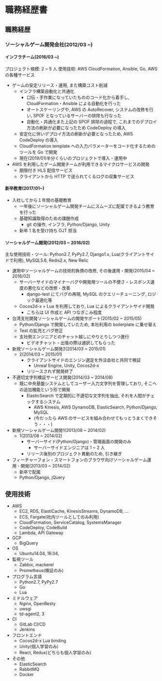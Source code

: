 # 職務経歴書



## 職務経歴

### ソーシャルゲーム開発会社(2012/03 ~)

#### インフラチーム(2016/03 ~)

プロジェクト規模: 2 ~ 5 人
使用技術: AWS CloudFormation, Ansible, Go, AWS の各種サービス

- ゲームの安定リリース・運用, また構築コスト削減
  - インフラ構築自動化と共通化
    - 口伝・手作業になっていたもののコード化から着手し, CloudFormation・Ansible による自動化を行った
    - オートスケーリングや, AWS の AutoRecover, システムの改修を行い, SPOF となっているサーバーの排除も行なった 
    - 自動化・共通化また上記の SPOF 排除の過程で, これまでのデプロイ方法の刷新が必要になったため CodeDeploy の導入
  - 安定化に伴いデプロイ方法の刷新が必要となったため, AWS CodeDeploy の導入
  - CloudFormation template への入力パラメーターをコード化するためのツールを Go で開発
  - 現在(2019/01)半分くらいのプロジェクトで導入・運用中
- AWS を利用したゲーム開発チームが利用できるマイクロサービスの開発
  - 期限付き HLS 配信サービス
  - クライアントから HTTP で送られてくるログの収集サービス

#### 新卒教育(2017/01~)

- 入社してから１年間の基礎教育
  - 一年後にソーシャルゲーム開発チームにスムーズに配属できるよう教育を行った
  - 基礎知識取得のための課題作成
    - git の操作, インフラ, Python/Django, Unity
  - 新卒 1 名を受け持ち OJT 担当

#### ソーシャルゲーム開発(2012/03 ~ 2016/02)

主な使用技術・ツール: Python2.7, PyPy2.7, Django1.x, Lua(クライアントサイドで利用), MySQL5.6, Redis2.x, New Relic

- 運用中ソーシャルゲームの技術的負債の改修, その後運用・開発(2015/04 ~ 2016/02)
  - サーバーサイドのマイナーバグや開発用ツールの不便さ・レスポンス速度の悪化などの改修・改善
    - django-test にてバグの再現, MySQL のクエリーチューニング, ロジック最適化等
  - Cocos2d-x + Lua を利用しており, Lua によるクライアントサイド開発
    - こちらは UI 作成と API つなぎこみ程度
- 台湾支社開発ソーシャルゲームの開発サポート(2015/02 ~ 2015/05)
  - Python/Django で開発していたため, 本社利用の boilerplate に乗せ替え
  - Test の拡充とバグ修正
  - 支社側エンジニアとのチャット越しにやりとりしつつ進行
    - ビデオチャット・出張の際は通訳してもらった
- 新規ソーシャルゲーム開発2(2014/03 ~ 2015/01)
  - 2(2014/03 ~ 2015/01)
    - クライアントサイドのエンジン選定を外注会社と共同で検証
      - Unreal Engine, Unity, Cocos2d-x
    - リリースされず開発終了
- 不適切文字列検証サービス開発(2014/03 ~ 2014/08)
  - 既に中央基盤システムとしてユーザー入力文字列を管理しており, そこへの追加機能という形で開発
    - ElasticSearch で定期的に不適切な文字列を抽出, それを人間がチェックするシステム
      - AWS Kinesis, AWS DynamoDB, ElasticSearch, Python/Django, MySQL 
      - (今だったら AWS のサービスを組み合わせてもっとうまくできそう・・・)
- 新規ソーシャルゲーム開発1(2013/08 ~ 2014/02)
  - 1(2013/08 ~ 2014/02)
    - サーバーサイド(Python/Django)・管理画面の開発のみ
      - サーバーサイドエンジニアは 1 ~ 2 人
    - リリース後別のプロジェクト異動のため, 引き継ぎ
- フィーチャーフォン・スマートフォンのブラウザ向けソーシャルゲーム運用・開発(2013/03 ~ 2014/02)
  - 新卒で配属
  - Python/Django, jQuery


## 使用技術

- AWS
  - EC2, RDS, ElastiCache, KinesisStreams, DynamoDB, ...
  - ECS, Fargate(社内ツールとしてのみ利用)
  - CloudFormation, ServiceCatalog, SystemsManager
  - CodeDeploy, CodeBuild
  - Lambda, API Gateway
- GCP
  - BigQuery
- OS
  - Ubuntu14.04, 16.04, 
- 監視ツール
  - Zabbix, mackerel
  - Prometheus(検証のみ)
- プログラム言語
  - Python2.7, PyPy2.7
  - Go
  - Lua
- ミドルウェア
  - Nginx, OpenResty
  - uwsgi
  - td-agent2, 3
- CI
  - GitLab CI/CD
  - Jenkins
- フロントエンド
  - Cocos2d-x Lua binding
  - Unity(個人学習のみ)
  - React, Redux(どちらも個人学習のみ)
- その他
  - ElasticSearch
  - RabbitMQ
  - Docker

